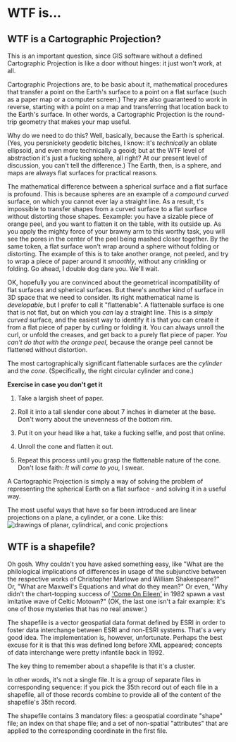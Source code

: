 # WTF is...

## WTF is a Cartographic Projection?
This is an important question, since GIS software without a defined Cartographic Projection is like a door without hinges: it just won't work, at all.

Cartographic Projections are, to be basic about it, mathematical procedures that transfer a point on the Earth's surface to a point on a flat surface (such as a paper map or a computer screen.) They are also guaranteed to work in reverse, starting with a point on a map and transferring that location back to the Earth's surface. In other words, a Cartographic Projection is the round-trip geometry that makes your map useful.

Why do we need to do this? Well, basically, because the Earth is spherical. (Yes, you persnickety geodetic bitches, I know: it's _technically_ an oblate ellipsoid, and even more technically a geoid; but at the WTF level of abstraction it's just a fucking sphere, all right? At our present level of discussion, you can't tell the difference.) The Earth, then, is a sphere, and maps are always flat surfaces for practical reasons.

The mathematical difference between a spherical surface and a flat surface is profound. This is because spheres are an example of a _compound curved_ surface, on which you cannot ever lay a straight line. As a result, 
t's impossible to transfer shapes from a curved surface to a flat surface without distorting those shapes. Eexample: you have a sizable piece of orange peel, and you want to flatten it on the table, with its outside up. As you apply the mighty force of your brawny arm to this worthy task, you will see the pores in the center of the peel being mashed closer together. By the same token, a flat surface won't wrap around a sphere without folding or distorting. The example of this is to take another orange, not peeled, and try to wrap a piece of paper around it _smoothly_, without any crinkling or folding. Go ahead, I double dog dare you. We'll wait.

OK, hopefully you are convinced about the geometrical incompatibility of flat surfaces and spherical surfaces. But there's another kind of surface in 3D space that we need to consider. Its right mathematical name is _developable_, but I prefer to call it "flattenable". A flattenable surface is one that is not flat, but on which you _can_ lay a straight line. This is a _simply curved_ surface, and the easiest way to identify it is that you can create it from a flat piece of paper by curling or folding it. You can always unroll the curl, or unfold the creases, and get back to a purely flat piece of paper. _You can't do that with the orange peel_, because the orange peel cannot be flattened without distortion.

The most cartographically significant flattenable surfaces are the _cylinder_ and the _cone_. (Specifically, the right circular cylinder and cone.)

**Exercise in case you don't get it**

 1. Take a largish sheet of paper.

 2. Roll it into a tall slender cone about 7 inches in diameter at the base. Don't worry about the unevenness of the bottom rim.

 3. Put it on your head like a hat, take a fucking selfie, and post that online.

 4. Unroll the cone and flatten it out.

 5. Repeat this process until you grasp the flattenable nature of the cone. Don't lose faith: _It will come to you_, I swear.

A Cartographic Projection is simply a way of solving the problem of representing the spherical Earth on a flat surface - and solving it in a useful way. 

The most useful ways that have so far been introduced are linear projections on a plane, a cylinder, or a cone. Like this:
<image src='https://github.com/whblondeau/gis-apprentice-handbook/blob/master/images/rice_projections.jpg' alt='drawings of planar, cylindrical, and conic projections'/>


## WTF is a shapefile?
Oh gosh. Why couldn't you have asked something easy, like "What are the philological implications of differences in usage of the subjunctive between the respective works of Christopher Marlowe and William Shakespeare?" Or, "What are Maxwell's Equations and what do they mean?" Or even, "Why didn't the chart-topping success of ['Come On Eileen'](http://www.youtube.com/watch?v=jC1vtG3oyqg) in 1982 spawn a vast imitative wave of Celtic Motown?" (OK, the last one isn't a fair example: it's one of those mysteries that has no real answer.)

The shapefile is a vector geospatial data format defined by ESRI in order to foster data interchange between ESRI and non-ESRI systems. That's a very good idea. The implementation is, however, unfortunate. Perhaps the best excuse for it is that this was defined long before XML appeared; concepts of data interchange were pretty infantile back in 1992.

The key thing to remember about a shapefile is that it's a cluster. 

In other words, it's not a single file. It is a group of separate files in corresponding sequence: if you pick the 35th record out of each file in a shapefile, all of those records combine to provide all of the content of the shapefile's 35th record.

The shapefile contains 3 mandatory files: a geospatial coordinate "shape" file; an index on that shape file; and a set of non-spatial "attributes" that are applied to the corresponding coordinate in the first file.
